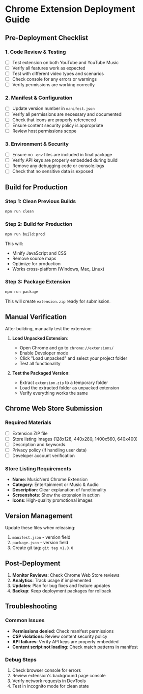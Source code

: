 # Chrome Extension Deployment Guide

## Pre-Deployment Checklist

### 1. Code Review & Testing
- [ ] Test extension on both YouTube and YouTube Music
- [ ] Verify all features work as expected
- [ ] Test with different video types and scenarios
- [ ] Check console for any errors or warnings
- [ ] Verify permissions are working correctly

### 2. Manifest & Configuration
- [ ] Update version number in `manifest.json`
- [ ] Verify all permissions are necessary and documented
- [ ] Check that icons are properly referenced
- [ ] Ensure content security policy is appropriate
- [ ] Review host permissions scope

### 3. Environment & Security
- [ ] Ensure no `.env` files are included in final package
- [ ] Verify API keys are properly embedded during build
- [ ] Remove any debugging code or console.logs
- [ ] Check that no sensitive data is exposed

## Build for Production

### Step 1: Clean Previous Builds
```bash
npm run clean
```

### Step 2: Build for Production
```bash
npm run build:prod
```
This will:
- Minify JavaScript and CSS
- Remove source maps
- Optimize for production
- Works cross-platform (Windows, Mac, Linux)

### Step 3: Package Extension
```bash
npm run package
```
This will create `extension.zip` ready for submission.

## Manual Verification

After building, manually test the extension:

1. **Load Unpacked Extension**:
   - Open Chrome and go to `chrome://extensions/`
   - Enable Developer mode
   - Click "Load unpacked" and select your project folder
   - Test all functionality

2. **Test the Packaged Version**:
   - Extract `extension.zip` to a temporary folder
   - Load the extracted folder as unpacked extension
   - Verify everything works the same

## Chrome Web Store Submission

### Required Materials
- [ ] Extension ZIP file
- [ ] Store listing images (128x128, 440x280, 1400x560, 640x400)
- [ ] Description and keywords
- [ ] Privacy policy (if handling user data)
- [ ] Developer account verification

### Store Listing Requirements
- **Name**: MusicNerd Chrome Extension
- **Category**: Entertainment or Music & Audio
- **Description**: Clear explanation of functionality
- **Screenshots**: Show the extension in action
- **Icons**: High-quality promotional images

## Version Management

Update these files when releasing:
1. `manifest.json` - version field
2. `package.json` - version field
3. Create git tag: `git tag v1.0.0`

## Post-Deployment

1. **Monitor Reviews**: Check Chrome Web Store reviews
2. **Analytics**: Track usage if implemented
3. **Updates**: Plan for bug fixes and feature updates
4. **Backup**: Keep deployment packages for rollback

## Troubleshooting

### Common Issues
- **Permissions denied**: Check manifest permissions
- **CSP violations**: Review content security policy
- **API failures**: Verify API keys are properly embedded
- **Content script not loading**: Check match patterns in manifest

### Debug Steps
1. Check browser console for errors
2. Review extension's background page console
3. Verify network requests in DevTools
4. Test in incognito mode for clean state 